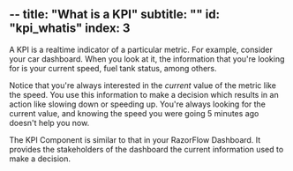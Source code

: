 --
title: "What is a KPI"
subtitle: ""
id: "kpi_whatis"
index: 3
--


A KPI is a realtime indicator of a particular metric. For example, consider your car dashboard. When you look at it, the information that you're looking for is your current speed, fuel tank status, among others.

Notice that you're always interested in the *current* value of the metric like the speed. You use this information to make a decision which results in an action like slowing down or speeding up. You're always looking for the current value, and knowing the speed you were going 5 minutes ago doesn't help you now.

The KPI Component is similar to that in your RazorFlow Dashboard. It provides the stakeholders of the dashboard the current information used to make a decision.

